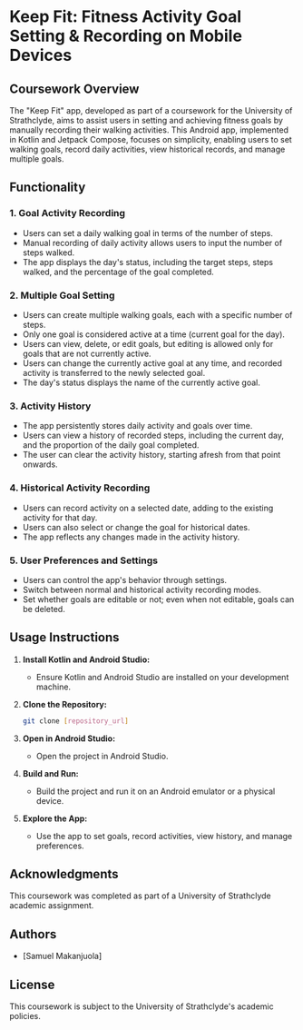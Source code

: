 # Keep Fit: Fitness Activity Goal Setting & Recording on Mobile Devices

## Coursework Overview

The "Keep Fit" app, developed as part of a coursework for the University of Strathclyde, aims to assist users in setting and achieving fitness goals by manually recording their walking activities. This Android app, implemented in Kotlin and Jetpack Compose, focuses on simplicity, enabling users to set walking goals, record daily activities, view historical records, and manage multiple goals.

## Functionality

### 1. Goal Activity Recording

- Users can set a daily walking goal in terms of the number of steps.
- Manual recording of daily activity allows users to input the number of steps walked.
- The app displays the day's status, including the target steps, steps walked, and the percentage of the goal completed.

### 2. Multiple Goal Setting

- Users can create multiple walking goals, each with a specific number of steps.
- Only one goal is considered active at a time (current goal for the day).
- Users can view, delete, or edit goals, but editing is allowed only for goals that are not currently active.
- Users can change the currently active goal at any time, and recorded activity is transferred to the newly selected goal.
- The day's status displays the name of the currently active goal.

### 3. Activity History

- The app persistently stores daily activity and goals over time.
- Users can view a history of recorded steps, including the current day, and the proportion of the daily goal completed.
- The user can clear the activity history, starting afresh from that point onwards.

### 4. Historical Activity Recording

- Users can record activity on a selected date, adding to the existing activity for that day.
- Users can also select or change the goal for historical dates.
- The app reflects any changes made in the activity history.

### 5. User Preferences and Settings

- Users can control the app's behavior through settings.
- Switch between normal and historical activity recording modes.
- Set whether goals are editable or not; even when not editable, goals can be deleted.

## Usage Instructions

1. **Install Kotlin and Android Studio:**
   - Ensure Kotlin and Android Studio are installed on your development machine.

2. **Clone the Repository:**
   ```bash
   git clone [repository_url]

3. **Open in Android Studio:**
   - Open the project in Android Studio.

4. **Build and Run:**
   - Build the project and run it on an Android emulator or a physical device.

5. **Explore the App:**
   - Use the app to set goals, record activities, view history, and manage preferences.

## Acknowledgments

This coursework was completed as part of a University of Strathclyde academic assignment.

## Authors

- [Samuel Makanjuola]

## License

This coursework is subject to the University of Strathclyde's academic policies.
  
